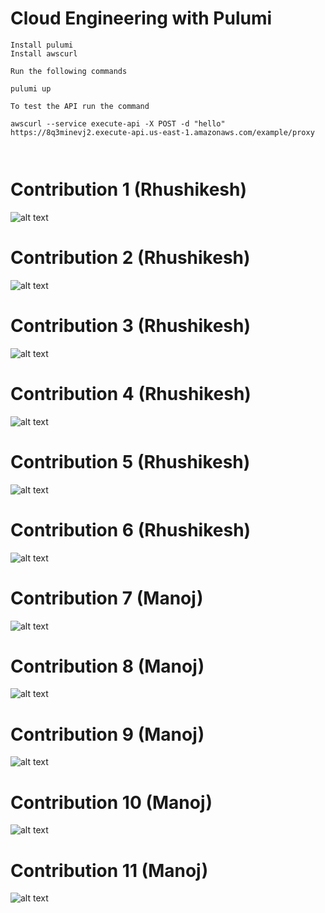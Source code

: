 # Cloud Engineering with Pulumi


````
Install pulumi
Install awscurl

Run the following commands

pulumi up

To test the API run the command

awscurl --service execute-api -X POST -d "hello" https://8q3minevj2.execute-api.us-east-1.amazonaws.com/example/proxy



````
# Contribution 1 (Rhushikesh)
![alt text](./pulumi_drawing_table.jpg)

# Contribution 2 (Rhushikesh)
![alt text](./pulumi_dwg_lambda.jpg)

# Contribution 3 (Rhushikesh)
![alt text](./pulumi_ecr_lambda.jpg)

# Contribution 4 (Rhushikesh)
![alt text](./pulumi_ecr_table.jpg)

# Contribution 5 (Rhushikesh)
![alt text](./pulumi_ecr_table.jpg)

# Contribution 6 (Rhushikesh)
![alt text](./pulumi_manage_dwg.jpg)

# Contribution 7 (Manoj)
![alt text](./pulumi_manage_ecr.jpg)

# Contribution 8 (Manoj)
![alt text](./pulumi_manage_parts.jpg)

# Contribution 9 (Manoj)
![alt text](./pulumi_part_lambda.jpg)

# Contribution 10 (Manoj)
![alt text](./pulumi_part_table.jpg)

# Contribution 11 (Manoj)
![alt text](./pulumi_resources.jpg)





